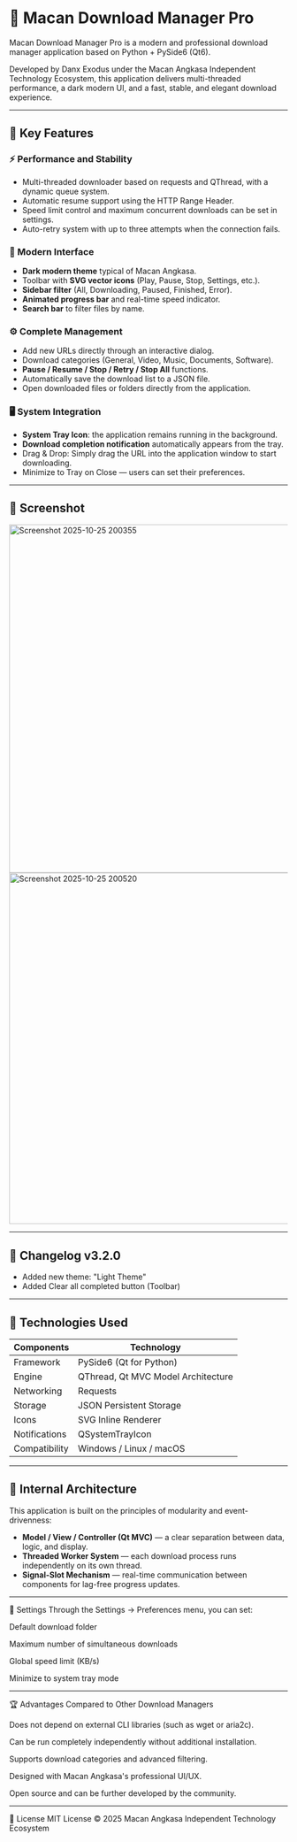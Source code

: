 # 🦁 Macan Download Manager Pro

Macan Download Manager Pro is a modern and professional download manager application based on Python + PySide6 (Qt6).

Developed by Danx Exodus under the Macan Angkasa Independent Technology Ecosystem, this application delivers multi-threaded performance, a dark modern UI, and a fast, stable, and elegant download experience.

---

## 🚀 Key Features

### ⚡ Performance and Stability
- Multi-threaded downloader based on requests and QThread, with a dynamic queue system.
- Automatic resume support using the HTTP Range Header.
- Speed ​​limit control and maximum concurrent downloads can be set in settings.
- Auto-retry system with up to three attempts when the connection fails.

### 🎨 Modern Interface
- **Dark modern theme** typical of Macan Angkasa.
- Toolbar with **SVG vector icons** (Play, Pause, Stop, Settings, etc.).
- **Sidebar filter** (All, Downloading, Paused, Finished, Error).
- **Animated progress bar** and real-time speed indicator.
- **Search bar** to filter files by name.

### ⚙️ Complete Management
- Add new URLs directly through an interactive dialog.
- Download categories (General, Video, Music, Documents, Software).
- **Pause / Resume / Stop / Retry / Stop All** functions.
- Automatically save the download list to a JSON file.
- Open downloaded files or folders directly from the application.

### 🖥️ System Integration
- **System Tray Icon**: the application remains running in the background.
- **Download completion notification** automatically appears from the tray.
- Drag & Drop: Simply drag the URL into the application window to start downloading.
- Minimize to Tray on Close — users can set their preferences.

---
## 📸 Screenshot
<img width="1000" height="630" alt="Screenshot 2025-10-25 200355" src="https://github.com/user-attachments/assets/0fd5f473-e1b8-4b4e-b155-8aca3d2cfcef" />
<img width="1000" height="635" alt="Screenshot 2025-10-25 200520" src="https://github.com/user-attachments/assets/01e8d252-fc66-4092-9a5d-8eeefe78eada" />



---
## 📝 Changelog v3.2.0
- Added new theme: "Light Theme"
- Added Clear all completed button (Toolbar)




---
## 💼 Technologies Used

| Components | Technology |
|-----------|------------|
| Framework | PySide6 (Qt for Python) |
| Engine | QThread, Qt MVC Model Architecture |
| Networking | Requests |
| Storage | JSON Persistent Storage |
| Icons | SVG Inline Renderer |
| Notifications | QSystemTrayIcon |
| Compatibility | Windows / Linux / macOS |

---

## 🧠 Internal Architecture

This application is built on the principles of modularity and event-drivenness:
- **Model / View / Controller (Qt MVC)** — a clear separation between data, logic, and display.
- **Threaded Worker System** — each download process runs independently on its own thread.
- **Signal-Slot Mechanism** — real-time communication between components for lag-free progress updates.

---

🧩 Settings
Through the Settings → Preferences menu, you can set:

Default download folder

Maximum number of simultaneous downloads

Global speed limit (KB/s)

Minimize to system tray mode

---

🏆 Advantages Compared to Other Download Managers

Does not depend on external CLI libraries (such as wget or aria2c).

Can be run completely independently without additional installation.

Supports download categories and advanced filtering.

Designed with Macan Angkasa's professional UI/UX.

Open source and can be further developed by the community.

---

📜 License
MIT License
© 2025 Macan Angkasa Independent Technology Ecosystem
